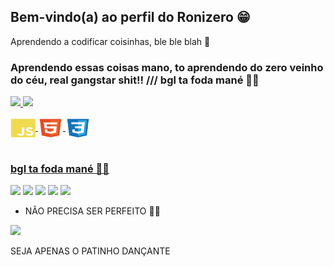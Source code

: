 ## Bem-vindo(a) ao perfil do Ronizero 😁
Aprendendo a codificar coisinhas, ble ble blah 🤣

### Aprendendo essas coisas mano, to aprendendo do zero veinho do céu, real gangstar shit!! ///  bgl ta foda mané 🤡😊
 <div>
   <a href="https://github.com/ronizero">
   <img height="180em" src="https://github-readme-stats.vercel.app/api?username=ronizero&show_icons=true&theme=dracula&include_all_commits=true&count_private=true"/>
   <img height="180em" src="https://github-readme-stats.vercel.app/api/top-langs/?username=ronizero&layout=compact&langs_count=6&theme=tokyonight"/>
</div>
    
<div style="display: inline_block"><br>
  <img align="center" alt="Js" height="30" width="40" src="https://raw.githubusercontent.com/devicons/devicon/master/icons/javascript/javascript-plain.svg">
  <img align="center" alt="HTML" height="30" width="40" src="https://raw.githubusercontent.com/devicons/devicon/master/icons/html5/html5-original.svg">
  <img align="center" alt="CSS" height="30" width="40" src="https://raw.githubusercontent.com/devicons/devicon/master/icons/css3/css3-original.svg">
</div>
 
<br>
 
###   bgl ta foda mané 🤡😊
 
<div> 
  
  <a href="https://www.instagram.com/killrono/" target="_blank"><img src="https://img.shields.io/badge/-Instagram-%23E4405F?style=for-the-badge&logo=instagram&logoColor=white" target="_blank"></a> 
  <a href = "mailto:roni0gold@gmail.com"><img src="https://img.shields.io/badge/-Gmail-%23333?style=for-the-badge&logo=gmail&logoColor=white" target="_blank"></a>
  <a href = "https://www.linkedin.com/in/ricardohdias" target="_blank"><img src="https://img.shields.io/badge/-LinkedIn-%230077B5?style=for-the-badge&logo=linkedin&logoColor=white" target="_blank"></a>
  <a href = "https://www.facebook.com/elrono7"><img src="https://img.shields.io/badge/Facebook-1877F2?style=for-the-badge&logo=facebook&logoColor=white" /></a>
  <a href = "https://twitter.com/killrono"><img src="https://img.shields.io/badge/Twitter-1DA1F2?style=for-the-badge&logo=twitter&logoColor=white" /><a/>
      


</div>
<ul> 
 <li> NÃO PRECISA SER PERFEITO 🤡💕
</li>
</ul>

<div> <a> <img src=https://i.pinimg.com/originals/f3/82/03/f38203d31022a4ab6660088332c8885d.gif> </a> 
 <p> SEJA APENAS O PATINHO DANÇANTE </p>
</div>


